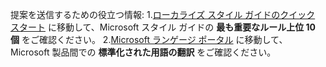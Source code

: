 提案を送信するための役立つ情報:
1.[ローカライズ スタイル ガイドのクイック スタート](https://docs.microsoft.com/globalization/localization/styleguides) に移動して、Microsoft スタイル ガイドの **最も重要なルール上位 10 個** をご確認ください。
2.[Microsoft ランゲージ ポータル](https://www.microsoft.com/language) に移動して、Microsoft 製品間での **標準化された用語の翻訳** をご確認ください。
